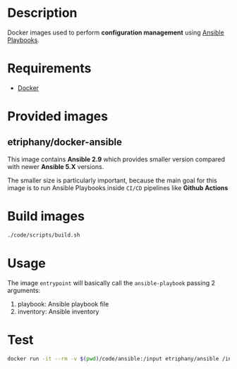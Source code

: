 # Description

Docker images used to perform **configuration management** using [Ansible Playbooks](https://docs.ansible.com/ansible/2.9/user_guide/playbooks_intro.html).

# Requirements

* [Docker](www.docker.com)

# Provided images
## etriphany/docker-ansible

This image contains **Ansible 2.9** which provides smaller version compared with newer **Ansible 5.X** versions.

The smaller size is particularly important, because the main goal for this image is to run Ansible Playbooks inside `CI/CD` pipelines like **Github Actions**

# Build images
```bash
./code/scripts/build.sh
```

# Usage

The image `entrypoint` will basically call the `ansible-playbook` passing 2 arguments:

1. playbook: Ansible playbook file
2. inventory: Ansible inventory

# Test
```bash
docker run -it --rm -v $(pwd)/code/ansible:/input etriphany/ansible /input/playbook-test.yml localhost
```
